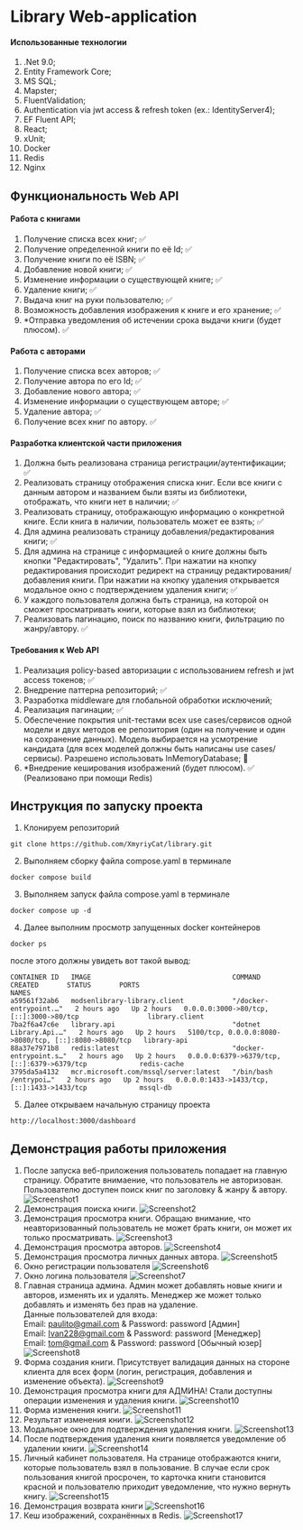# Library Web-application
#### Использованные технологии
1. .Net 9.0;
2. Entity Framework Core;
3. MS SQL;
4. Mapster;
5. FluentValidation;
6. Authentication via jwt access & refresh token (ex.: IdentityServer4);
7. EF Fluent API;
8. React;
9. xUnit;
10. Docker
11. Redis
12. Nginx

## Функциональность Web API
#### Работа с книгами
1. Получение списка всех книг; ✅
2. Получение определенной книги по её Id; ✅
3. Получение книги по её ISBN; ✅
4. Добавление новой книги; ✅
5. Изменение информации о существующей книге; ✅
6. Удаление книги; ✅
7. Выдача книг на руки пользователю; ✅
8. Возможность добавления изображения к книге и его хранение; ✅
9. *Отправка уведомления об истечении срока выдачи книги (будет плюсом). ✅

#### Работа с авторами
1. Получение списка всех авторов; ✅
2. Получение автора по его Id; ✅
3. Добавление нового автора; ✅
4. Изменение информации о существующем авторе; ✅
5. Удаление автора; ✅
6. Получение всех книг по автору. ✅

#### Разработка клиентской части приложения
1. Должна быть реализована страница регистрации/аутентификации; ✅
2. Реализовать страницу отображения списка книг. Если все книги с данным автором и названием были взяты из библиотеки, отображать, что книги нет в наличии; ✅
3. Реализовать страницу, отображающую информацию о конкретной книге. Если книга в наличии, пользователь может ее взять; ✅
4. Для админа реализовать страницу добавления/редактирования книги; ✅
5. Для админа на странице с информацией о книге должны быть кнопки "Редактировать", "Удалить". При нажатии на кнопку редактирования происходит редирект на страницу редактирования/добавления книги. При нажатии на кнопку удаления открывается модальное окно с подтверждением удаления книги; ✅
6. У каждого пользователя должна быть страница, на которой он сможет просматривать книги, которые взял из библиотеки;
7. Реализовать пагинацию, поиск по названию книги, фильтрацию по жанру/автору. ✅

#### Требования к Web API
1. Реализация policy-based авторизации с использованием refresh и jwt access токенов; ✅
2. Внедрение паттерна репозиторий; ✅
3. Разработка middleware для глобальной обработки исключений;
4. Реализация пагинации; ✅
5. Обеспечение покрытия unit-тестами всех use cases/сервисов одной модели и двух методов ее репозитория (один на получение и один на сохранение данных). Модель выбирается на усмотрение кандидата (для всех моделей должны быть написаны use cases/сервисы). Разрешено использовать InMemoryDatabase; 🔁 
6. *Внедрение кеширования изображений (будет плюсом). ✅ (Реализовано  при помощи Redis)

## Инструкция по запуску проекта
1. Клонируем репозиторий
```console
git clone https://github.com/XmyriyCat/library.git
```
2. Выполняем сборку файла compose.yaml в терминале
```console
docker compose build
```
3. Выполняем запуск файла compose.yaml в терминале
```console
docker compose up -d
```
4. Далее выполним просмотр запущенных docker контейнеров
```console
docker ps
```
после этого должны увидеть вот такой вывод:
```console
CONTAINER ID   IMAGE                                   COMMAND                  CREATED       STATUS       PORTS                                                   NAMES
a59561f32ab6   modsenlibrary-library.client            "/docker-entrypoint.…"   2 hours ago   Up 2 hours   0.0.0.0:3000->80/tcp, [::]:3000->80/tcp                 library.client
7ba2f6a47c6e   library.api                             "dotnet Library.Api.…"   2 hours ago   Up 2 hours   5100/tcp, 0.0.0.0:8080->8080/tcp, [::]:8080->8080/tcp   library-api
88a37e7971b8   redis:latest                            "docker-entrypoint.s…"   2 hours ago   Up 2 hours   0.0.0.0:6379->6379/tcp, [::]:6379->6379/tcp             redis-cache
3795da5a4132   mcr.microsoft.com/mssql/server:latest   "/bin/bash /entrypoi…"   2 hours ago   Up 2 hours   0.0.0.0:1433->1433/tcp, [::]:1433->1433/tcp             mssql-db
```
5. Далее открываем начальную страницу проекта
```
http://localhost:3000/dashboard
```
## Демонстрация работы приложения
1. После запуска веб-приложения пользователь попадает на главную страницу. Обратите внимаение, что пользователь не авторизован. Пользователю доступен поиск книг по заголовку & жанру & автору.
   ![Screenshot1](https://github.com/XmyriyCat/library/blob/feature/readme.images/Screenshot1.png)
2. Демонстрация поиска книги.
   ![Screenshot2](https://github.com/XmyriyCat/library/blob/feature/readme.images/Screenshot2.png)
3. Демонстрация просмотра книги. Обращаю внимание, что неавторизованный пользователь не может брать книги, он может их только просматривать.
   ![Screenshot3](https://github.com/XmyriyCat/library/blob/feature/readme.images/Screenshot3.png)
4. Демонстрация просмотра авторов.
   ![Screenshot4](https://github.com/XmyriyCat/library/blob/feature/readme.images/Screenshot4.png)
5. Демонстрация просмотра личных данных автора.
   ![Screenshot5](https://github.com/XmyriyCat/library/blob/feature/readme.images/Screenshot5.png)
6. Окно регистрации пользователя
   ![Screenshot6](https://github.com/XmyriyCat/library/blob/feature/readme.images/Screenshot6.png)
7. Окно логина пользователя
   ![Screenshot7](https://github.com/XmyriyCat/library/blob/feature/readme.images/Screenshot7.png)
8. Главная страница админа. Админ может добавлять новые книги и авторов, изменять их и удалять. Менеджер же может только добавлять и изменять без прав на удаление.<br />
   Данные пользователей для входа:<br />
   Email: paulito@gmail.com & Password: password [Админ]<br />
   Email: Ivan228@gmail.com & Password: password [Менеджер]<br />
   Email: tom@gmail.com & Password: password [Обычный юзер]<br />
   ![Screenshot8](https://github.com/XmyriyCat/library/blob/feature/readme.images/Screenshot8.png)
9. Форма создания книги. Присутствует валидация данных на стороне клиента для всех форм (логин, регистрация, добавления и изменение объекта).
   ![Screenshot9](https://github.com/XmyriyCat/library/blob/feature/readme.images/Screenshot9.png)
10. Демонстрация просмотра книги для АДМИНА! Стали доступны операции изменения и удаления книги.
   ![Screenshot10](https://github.com/XmyriyCat/library/blob/feature/readme.images/Screenshot10.png)
11. Форма изменения книги. 
   ![Screenshot11](https://github.com/XmyriyCat/library/blob/feature/readme.images/Screenshot11.png)
12. Результат изменения книги. 
   ![Screenshot12](https://github.com/XmyriyCat/library/blob/feature/readme.images/Screenshot12.png)
13. Модальное окно для подтверждения удаления книги. 
   ![Screenshot13](https://github.com/XmyriyCat/library/blob/feature/readme.images/Screenshot13.png)
14. После подтверждения удаления книги появляется уведомление об удалении книги. 
   ![Screenshot14](https://github.com/XmyriyCat/library/blob/feature/readme.images/Screenshot14.png)
15. Личный кабинет пользователя. На странице отображаются книги, которые пользователь взял в пользование. В случае если срок пользования книгой просрочен, то карточка книги становится красной и пользователю приходит уведомление, что нужно вернуть книгу.
   ![Screenshot15](https://github.com/XmyriyCat/library/blob/feature/readme.images/Screenshot15.png)
16. Демонстрация возврата книги 
   ![Screenshot16](https://github.com/XmyriyCat/library/blob/feature/readme.images/Screenshot16.png)
17. Кеш изображений, сохранённых в Redis. 
   ![Screenshot17](https://github.com/XmyriyCat/library/blob/feature/readme.images/Screenshot17.png)
